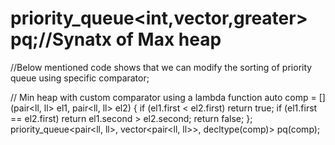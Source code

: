 
# priority_queue<int,vector<int>,greater<int>> pq;//Synatx of Max heap

//Below mentioned code shows that we can modify the sorting of priority queue using specific comparator;

// Min heap with custom comparator using a lambda function
        auto comp = [](pair<ll, ll> el1, pair<ll, ll> el2) {
            if (el1.first < el2.first) return true;
            if (el1.first == el2.first) return el1.second > el2.second;
            return false;
        };
        priority_queue<pair<ll, ll>, vector<pair<ll, ll>>, decltype(comp)> pq(comp);
